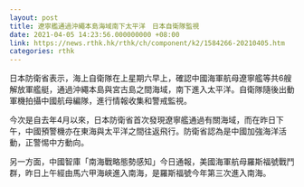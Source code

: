 ```yaml
---
layout: post
title: 遼寧艦通過沖繩本島海域南下太平洋　日本自衛隊監視
date: 2021-04-05 14:23:56.000000000 +08:00
link: https://news.rthk.hk/rthk/ch/component/k2/1584266-20210405.htm
categories: rthk
---
```


日本防衛省表示，海上自衛隊在上星期六早上，確認中國海軍航母遼寧艦等共6艘解放軍艦艇，通過沖繩本島與宮古島之間海域，南下進入太平洋。自衛隊隨後出動軍機拍攝中國航母編隊，進行情報收集和警戒監視。

今次是自去年4月以來，日本防衛省首次發現遼寧艦通過有關海域，而在昨日下午，中國預警機亦在東海與太平洋之間往返飛行。防衛省認為是中國加強海洋活動，正警惕中方動向。

另一方面，中國智庫「南海戰略態勢感知」今日通報，美國海軍航母羅斯福號戰鬥群，昨日上午經由馬六甲海峽進入南海，是羅斯福號今年第三次進入南海。
